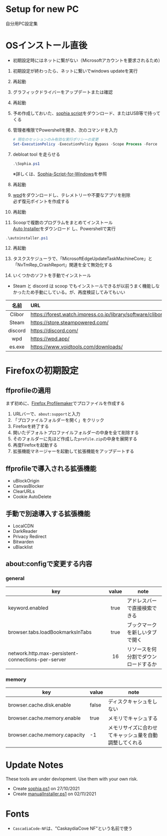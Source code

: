 # Setup for new PC
自分用PC設定集

# OSインストール直後

* 初期設定時にはネットに繋がない（Microsoftアカウントを要求されるため）

1. 初期設定が終わったら、ネットに繋いでwindows updateを実行

2. 再起動

3. グラフィックドライバーをアップデートまたは確認

4. 再起動

5. 予め作成しておいた、[sophia script](/sophia.ps1)をダウンロード、またはUSB等で持ってくる

6. 管理者権限でPowershellを開き、次のコマンドを入力
    ```Powershell
    # 現在のセッションのみ有効な実行ポリシーの変更
    Set-ExecutionPolicy -ExecutionPolicy Bypass -Scope Process -Force
    ```

7. debloat tool を走らせる
    ```Powershell
    .\Sophia.ps1
    ```
    ※詳しくは、[Sophia-Script-for-Windows](https://github.com/farag2/Sophia-Script-for-Windows)を参照

8. 再起動

9. [wpd](https://wpd.app/)をダウンロードし、テレメトリーや不要なアプリを削除  
    必ず復元ポイントを作成する

10. 再起動

11. Scoopで複数のプログラムをまとめてインストール  
[Auto Installer](/autoinstaller.ps1)をダウンロード
し、Powershellで実行
```Powershell
.\autoinstaller.ps1
```

12. 再起動

13. タスクスケジューラで、「MicrosoftEdgeUpdateTaskMachineCore」と「NvTmRep_CrashReport」関連を全て無効化する

14. いくつかのソフトを手動でインストール
* Steam と discord は scoop でもインストールできるが以前うまく機能しなかったため手動にしている。が、再度検証してみてもいい  

|  名前   | URL                                                         |
| :-----: | :---------------------------------------------------------- |
| Clibor  | https://forest.watch.impress.co.jp/library/software/clibor/ |
|  Steam  | https://store.steampowered.com/                             |
| discord | https://discord.com/                                        |
|   wpd   | https://wpd.app/                                            |
| es.exe  | https://www.voidtools.com/downloads/                        |

# Firefoxの初期設定
## ffprofileの適用
まず初めに、[Firefox Profilemaker](https://ffprofile.com/)でプロファイルを作成する
1. URLバーで、`about:support`と入力
2. 「プロファイルフォルダーを開く」をクリック
3. Firefoxを終了する
4. 開いたデフォルトプロファイルフォルダーの中身を全て削除する
5. そのフォルダーに先ほど作成した`profile.zip`の中身を展開する
6. 再度Firefoxを起動する
7. 拡張機能マネージャーを起動して拡張機能をアップデートする

## ffprofileで導入される拡張機能
* uBlockOrigin
* CanvasBlocker
* ClearURLs
* Cookie AutoDelete

## 手動で別途導入する拡張機能
* LocalCDN
* DarkReader
* Privacy Redirect
* Bitwarden
* uBlacklist

## about:configで変更する内容

### general

| key                                                | value | note                                 |
| -------------------------------------------------- | :---: | ------------------------------------ |
| keyword.enabled                                    | true  | アドレスバーで直接検索できる         |
| browser.tabs.loadBookmarksInTabs                   | true  | ブックマークを新しいタブで開く       |
| network.http.max-persistent-connections-per-server |  16   | リソースを何分割でダウンロードするか |

### memory

| key                           | value | note                                                   |
| ----------------------------- | ----- | ------------------------------------------------------ |
| browser.cache.disk.enable     | false | ディスクキャシュをしない                               |
| browser.cache.memory.enable   | true  | メモリでキャシュする                                   |
| browser.cache.memory.capacity | -1    | メモリサイズに合わせてキャッシュ量を自動調整してくれる |

# Update Notes
These tools are under devlopment. Use them with your own risk.
* Create [sophia.ps1](/sophia.ps1) on 27/10/2021
* Create [manualInstaller.ps1](/manualInstaller.ps1) on 02/11/2021

# Fonts
* `CascadiaCode-NF`は、"CaskaydiaCove NF"という名前で使う
